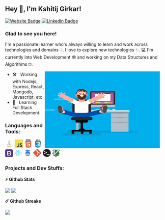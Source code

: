 ## Hey 👋, I'm Kshitij Girkar!

[![Website Badge](https://img.shields.io/badge/Website-3b5998?style=flat-square&logo=google-chrome&logoColor=white)](https://girkarkshitij.github.io/)
[![Linkedin Badge](https://img.shields.io/badge/-LinkedIn-0e76a8?style=flat-square&logo=Linkedin&logoColor=white)](https://linkedin.com/in/girkarkshitij/)



### Glad to see you here! 

I'm a passionate learner who's always willing to learn and work across technologies and domains 💡. I love to explore new technologies ✨. 💻 I'm currently into Web Development 🕸️ and working on my Data Structures and Algorithms 🤓.

<img align="right" height="250" width="375" alt="" src="https://raw.githubusercontent.com/girkarkshitij/girkarkshitij/master/gifs/coder.gif" />

- 🛠 &nbsp; Working with Nodejs, Express, React, <br /> Mongodb, Javascript, etc.
- 🚀 &nbsp; Learning Full Stack Development.


### Languages and Tools:
<code><img height="27" src="https://raw.githubusercontent.com/github/explore/80688e429a7d4ef2fca1e82350fe8e3517d3494d/topics/java/java.png" alt="java"></code>
<code><img height="27" src="https://raw.githubusercontent.com/github/explore/80688e429a7d4ef2fca1e82350fe8e3517d3494d/topics/javascript/javascript.png" alt="javascript"></code>
<code><img height="27" src="https://raw.githubusercontent.com/github/explore/80688e429a7d4ef2fca1e82350fe8e3517d3494d/topics/html/html.png" alt="html"></code>
<code><img height="27" src="https://raw.githubusercontent.com/github/explore/80688e429a7d4ef2fca1e82350fe8e3517d3494d/topics/css/css.png" alt="css"></code>
<code><img height="25" src="https://raw.githubusercontent.com/github/explore/80688e429a7d4ef2fca1e82350fe8e3517d3494d/topics/bootstrap/bootstrap.png" alt="bootstrap"></code>
<code><img height="27" src="https://raw.githubusercontent.com/github/explore/80688e429a7d4ef2fca1e82350fe8e3517d3494d/topics/react/react.png" alt="react"></code>
<code><img height="27" src="https://raw.githubusercontent.com/github/explore/80688e429a7d4ef2fca1e82350fe8e3517d3494d/topics/sql/sql.png" alt="sql"></code>
<code><img height="27" src="https://raw.githubusercontent.com/devicons/devicon/master/icons/git/git-original.svg" alt="git"></code>
<code><img height="27" src="https://raw.githubusercontent.com/github/explore/80688e429a7d4ef2fca1e82350fe8e3517d3494d/topics/terminal/terminal.png" alt="terminal"></code>
<code><img height="25" src="https://raw.githubusercontent.com/github/explore/80688e429a7d4ef2fca1e82350fe8e3517d3494d/topics/vim/vim.png" alt="vim"></code>

### Projects and Dev Stuffs:


<b>⚡ Github Stats</b>

<img height="180em" src="https://github-readme-stats.vercel.app/api?username=girkarkshitij&show_icons=true&hide_border=true&&count_private=true&include_all_commits=true" />
<img height="180em" src="https://github-readme-stats.vercel.app/api/top-langs/?username=girkarkshitij&exclude_repo=KNN-Image-Classification&show_icons=true&hide_border=true&layout=compact&langs_count=8"/>



<b>☄️ Github Streaks</b>

<img height="180em" src="https://github-readme-streak-stats.herokuapp.com/?user=girkarkshitij&hide_border=true" />

 



